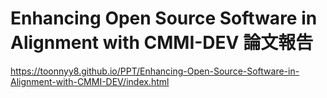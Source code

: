 # Enhancing Open Source Software in Alignment with CMMI-DEV 論文報告

https://toonnyy8.github.io/PPT/Enhancing-Open-Source-Software-in-Alignment-with-CMMI-DEV/index.html
